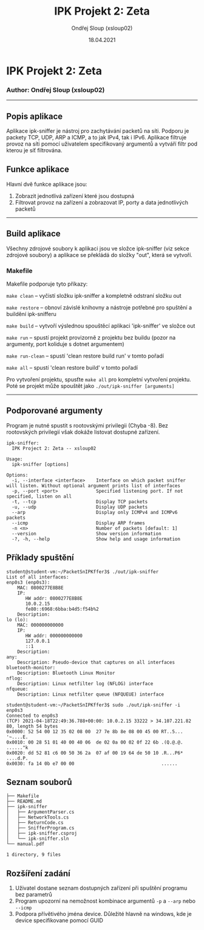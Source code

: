 ﻿---
title: "IPK Projekt 2: Zeta"
author: "Ondřej Sloup (xsloup02)"
date: 18.04.2021
...

# IPK Projekt 2: Zeta
### Author: Ondřej Sloup (xsloup02)
<hr>

## Popis aplikace
Aplikace ipk-sniffer je nástroj pro zachytávání packetů na síti. Podporu je packety TCP, UDP, ARP a ICMP, a to jak IPv4, tak i IPv6.
Aplikace filtruje provoz na síti pomocí uživatelem specifikovaný argumentů a vytváří filtr pod kterou je síť filtrována.

## Funkce aplikace
Hlavní dvě funkce aplikace jsou:
1. Zobrazit jednotlivá zařízení které jsou dostupná
2. Filtrovat provoz na zařízení a zobrazovat IP, porty a data jednotlivých packetů
<hr>

## Build aplikace
Všechny zdrojové soubory k aplikaci jsou ve složce ipk-sniffer (viz sekce zdrojové soubory) a aplikace se překládá do složky "out", která se vytvoří.

### Makefile
Makefile podporuje tyto příkazy:

`make clean` – vyčistí složku ipk-sniffer a kompletně odstraní složku out

`make restore` – obnoví závislé knihovny a nástroje potřebné pro spuštění a buildění ipk-snifferu

`make build` – vytvoří výslednou spouštěcí aplikaci 'ipk-sniffer' ve složce out

`make run` – spustí projekt provizorně z projektu bez buildu (pozor na argumenty, port koliduje s dotnet argumentem)

`make run-clean` – spustí 'clean restore build run' v tomto pořadí

`make all` – spustí 'clean restore build' v tomto pořadí

Pro vytvoření projektu, spusťte `make all` pro kompletní vytvoření projektu.
Poté se projekt může spouštět jako `./out/ipk-sniffer [arguments]`
<hr>

## Podporované argumenty
Program je nutné spustit s rootovskými privilegii (Chyba -8). Bez rootovských privilegií  však dokáže listovat dostupné zařízení.

```
ipk-sniffer:
  IPK Project 2: Zeta -- xsloup02

Usage:
  ipk-sniffer [options]

Options:
  -i, --interface <interface>    Interface on which packet sniffer will listen. Without optional argument prints list of interfaces
  -p, --port <port>              Specified listening port. If not specified, listen on all
  -t, --tcp                      Display TCP packets
  -u, --udp                      Display UDP packets
  --arp                          Display only ICMPv4 and ICMPv6 packets
  --icmp                         Display ARP frames
  -n <n>                         Number of packets [default: 1]
  --version                      Show version information
  -?, -h, --help                 Show help and usage information
  ```

## Příklady spuštění
```
student@student-vm:~/PacketSnIPKffer3$ ./out/ipk-sniffer
List of all interfaces:
enp0s3 (enp0s3):
    MAC: 0800277E8B8E
    IP:
       HW addr: 0800277E8B8E
       10.0.2.15
       fe80::6968:6bba:b4d5:f54b%2
    Description: 
lo (lo):
    MAC: 000000000000
    IP:
       HW addr: 000000000000
       127.0.0.1
       ::1
    Description: 
any:
    Description: Pseudo-device that captures on all interfaces
bluetooth-monitor:
    Description: Bluetooth Linux Monitor
nflog:
    Description: Linux netfilter log (NFLOG) interface
nfqueue:
    Description: Linux netfilter queue (NFQUEUE) interface
```
```
student@student-vm:~/PacketSnIPKffer3$ sudo ./out/ipk-sniffer -i enp0s3
Connected to enp0s3
(TCP) 2021-04-18T22:49:36.788+00:00: 10.0.2.15 33222 > 34.107.221.82 80, length 54 bytes
0x0000: 52 54 00 12 35 02 08 00  27 7e 8b 8e 08 00 45 00 RT..5... '~....E.
0x0010: 00 28 51 01 40 00 40 06  de 02 0a 00 02 0f 22 6b .(Q.@.@. ......"k
0x0020: dd 52 81 c6 00 50 36 2a  07 af 00 19 64 de 50 10 .R...P6* ....d.P.
0x0030: fa 14 0b e7 00 00                                ......
```


## Seznam souborů
```
├── Makefile
├── README.md
├── ipk-sniffer
│   ├── ArgumentParser.cs
│   ├── NetworkTools.cs
│   ├── ReturnCode.cs
│   ├── SnifferProgram.cs
│   ├── ipk-sniffer.csproj
│   └── ipk-sniffer.sln
└── manual.pdf

1 directory, 9 files
```

## Rozšíření zadání
1. Uživatel dostane seznam dostupných zařízení při spuštění programu bez parametrů
2. Program upozorní na nemožnost kombinace argumentů `-p` a `--arp` nebo `--icmp`
3. Podpora přívětivého jména device. Důležité hlavně na windows, kde je device specifikovane pomocí GUID